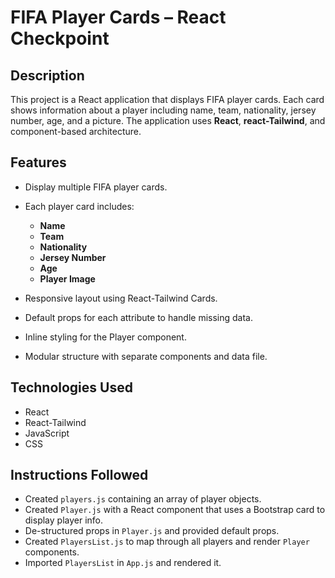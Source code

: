 
# FIFA Player Cards – React Checkpoint

## Description

This project is a React application that displays FIFA player cards. Each card shows information about a player including name, team, nationality, jersey number, age, and a picture. The application uses **React**, **react-Tailwind**, and component-based architecture.

## Features

* Display multiple FIFA player cards.
* Each player card includes:

  * **Name**
  * **Team**
  * **Nationality**
  * **Jersey Number**
  * **Age**
  * **Player Image**
* Responsive layout using React-Tailwind Cards.
* Default props for each attribute to handle missing data.
* Inline styling for the Player component.
* Modular structure with separate components and data file.


## Technologies Used

* React
* React-Tailwind
* JavaScript 
* CSS

## Instructions Followed

* Created `players.js` containing an array of player objects.
* Created `Player.js` with a React component that uses a Bootstrap card to display player info.
* De-structured props in `Player.js` and provided default props.
* Created `PlayersList.js` to map through all players and render `Player` components.
* Imported `PlayersList` in `App.js` and rendered it.

